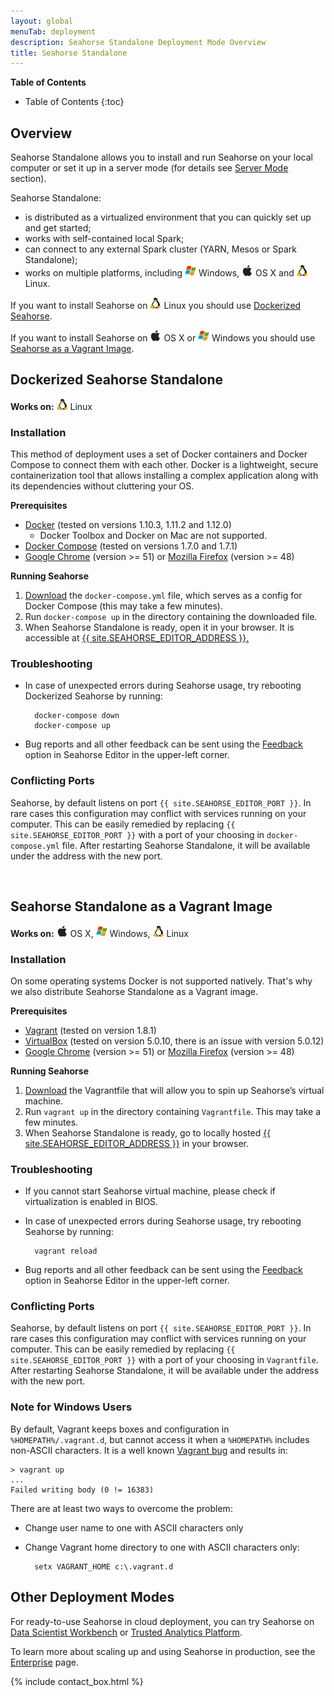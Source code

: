 ```yaml
---
layout: global
menuTab: deployment
description: Seahorse Standalone Deployment Mode Overview
title: Seahorse Standalone
---
```


**Table of Contents**

* Table of Contents
{:toc}

## Overview

Seahorse Standalone allows you to install and run Seahorse on your local computer
or set it up in a server mode (for details see [Server Mode](../server_mode.html) section).

Seahorse Standalone:

* is distributed as a virtualized environment that you can quickly set up and get started;
* works with self-contained local Spark;
* can connect to any external Spark cluster (YARN, Mesos or Spark Standalone);
* works on multiple platforms, including
<img src="../img/os_icons/windows.png" alt="Windows" height="18" width="18"> Windows,
<img src="../img/os_icons/osx.png" alt="OS X" height="18" width="18"> OS X and
<img src="../img/os_icons/linux.png" alt="Linux" height="18" width="18"> Linux.

If you want to install Seahorse on <img src="../img/os_icons/linux.png" alt="Linux" height="18" width="18"> Linux
you should use [Dockerized Seahorse](#dockerized-seahorse-standalone).

If you want to install Seahorse on
<img src="../img/os_icons/osx.png" alt="OS X" height="18" width="18"> OS X or
<img src="../img/os_icons/windows.png" alt="Windows" height="18" width="18"> Windows
you should use [Seahorse as a Vagrant Image](#seahorse-standalone-as-a-vagrant-image).

## Dockerized Seahorse Standalone

**Works on:** <img src="../img/os_icons/linux.png" alt="Linux" height="18" width="18"> Linux

### Installation

This method of deployment uses a set of Docker containers and Docker Compose to
connect them with each other. Docker is a lightweight, secure containerization tool that allows
installing a complex application along with its dependencies without cluttering your OS.

**Prerequisites**

* <a target="_blank" href="https://www.docker.com/">Docker</a> (tested on versions 1.10.3,
1.11.2 and 1.12.0)
  * Docker Toolbox and Docker on Mac are not supported.
* <a target="_blank" href="https://docs.docker.com/compose/">Docker Compose</a> (tested on versions
1.7.0 and 1.7.1)
* <a target="_blank" href="https://www.google.com/chrome/">Google Chrome</a> (version >= 51)
or <a target="_blank" href="https://www.mozilla.org/firefox/">Mozilla Firefox</a> (version >= 48)

**Running Seahorse**

1. <a target="_blank" href="https://deepsense.io/get-seahorse/">Download</a>
the `docker-compose.yml` file, which serves as a config for Docker Compose (this may take a
few minutes).
2. Run `docker-compose up` in the directory containing the downloaded file.
3. When Seahorse Standalone is ready, open it in your browser. It is accessible at
    <a target="_blank" href="{{ site.SEAHORSE_EDITOR_ADDRESS }}">{{ site.SEAHORSE_EDITOR_ADDRESS }}.
    </a>

### Troubleshooting
* In case of unexpected errors during Seahorse usage, try rebooting Dockerized Seahorse by running:

        docker-compose down
        docker-compose up

* Bug reports and all other feedback can be sent using the
  <a target="_blank" href="http://feedback.seahorse.deepsense.io">Feedback</a>
  option in Seahorse Editor in the upper-left corner.

### Conflicting Ports

Seahorse, by default listens on port `{{ site.SEAHORSE_EDITOR_PORT }}`. In rare cases this
configuration may conflict with services running on your computer. This can be easily remedied by
replacing `{{ site.SEAHORSE_EDITOR_PORT }}` with a port of your choosing in `docker-compose.yml` file. After restarting
Seahorse Standalone, it will be available under the address with the new port.

<br />

## Seahorse Standalone as a Vagrant Image

**Works on:** <img src="../img/os_icons/osx.png" alt="OS X" height="18" width="18"> OS X,
              <img src="../img/os_icons/windows.png" alt="Windows" height="18" width="18"> Windows,
              <img src="../img/os_icons/linux.png" alt="Linux" height="18" width="18"> Linux

### Installation

On some operating systems Docker is not supported natively.
That's why we also distribute Seahorse Standalone as a Vagrant
image.

**Prerequisites**

* <a target="_blank" href="https://www.vagrantup.com/">Vagrant</a> (tested on version 1.8.1)
* <a target="_blank" href="https://www.virtualbox.org/">VirtualBox</a> (tested on version 5.0.10,
there is an issue with version 5.0.12)
* <a target="_blank" href="https://www.google.com/chrome/">Google Chrome</a> (version >= 51)
or <a target="_blank" href="https://www.mozilla.org/firefox/">Mozilla Firefox</a> (version >= 48)

**Running Seahorse**

1. <a target="_blank" href="https://deepsense.io/get-seahorse/">Download</a>
the Vagrantfile that will allow you to spin up Seahorse’s virtual machine.
2. Run `vagrant up` in the directory containing `Vagrantfile`. This may take a few minutes.
3. When Seahorse Standalone is ready, go to locally hosted
<a target="_blank" href="{{ site.SEAHORSE_EDITOR_ADDRESS }}">{{ site.SEAHORSE_EDITOR_ADDRESS }}</a>
in your browser.

### Troubleshooting
* If you cannot start Seahorse virtual machine, please check if virtualization is enabled in BIOS.
* In case of unexpected errors during Seahorse usage, try rebooting Seahorse by running:

        vagrant reload

* Bug reports and all other feedback can be sent using the
  <a target="_blank" href="http://feedback.seahorse.deepsense.io">Feedback</a>
  option in Seahorse Editor in the upper-left corner.


### Conflicting Ports
Seahorse, by default listens on port `{{ site.SEAHORSE_EDITOR_PORT }}`. In rare cases this
configuration may conflict with services running on your computer. This can be easily remedied by
replacing `{{ site.SEAHORSE_EDITOR_PORT }}` with a port of your choosing in `Vagrantfile`. After restarting
Seahorse Standalone, it will be available under the address with the new port.

### Note for Windows Users

By default, Vagrant keeps boxes and configuration in `%HOMEPATH%/.vagrant.d`,
but cannot access it when a `%HOMEPATH%` includes non-ASCII characters.
It is a well known
<a target="_blank" href="https://github.com/mitchellh/vagrant/issues/4966">Vagrant bug</a>
and results in:

    > vagrant up
    ...
    Failed writing body (0 != 16383)

There are at least two ways to overcome the problem:

* Change user name to one with ASCII characters only
* Change Vagrant home directory to one with ASCII characters only:

        setx VAGRANT_HOME c:\.vagrant.d

## Other Deployment Modes

For ready-to-use Seahorse in cloud deployment, you can try Seahorse
on [Data Scientist Workbench](dswb.html) or [Trusted Analytics Platform](tap.html).

To learn more about scaling up and using Seahorse in production,
see the [Enterprise](enterprise.html) page.

{% include contact_box.html %}
